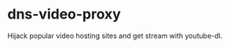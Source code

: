 dns-video-proxy
===============

Hijack popular video hosting sites and get stream with youtube-dl.
